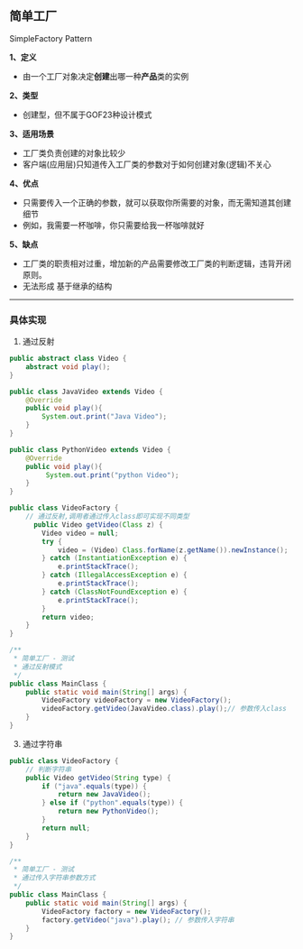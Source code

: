 ## 简单工厂

SimpleFactory Pattern

**1、定义**
- 由一个工厂对象决定**创建**出哪一种**产品**类的实例

**2、类型**
- 创建型，但不属于GOF23种设计模式

**3、适用场景**
- 工厂类负责创建的对象比较少
- 客户端(应用层)只知道传入工厂类的参数对于如何创建对象(逻辑)不关心

**4、优点**
- 只需要传入一个正确的参数，就可以获取你所需要的对象，而无需知道其创建细节
- 例如，我需要一杯咖啡，你只需要给我一杯咖啡就好

**5、缺点**
- 工厂类的职责相对过重，增加新的产品需要修改工厂类的判断逻辑，违背开闭原则。
- 无法形成 基于继承的结构

---

### 具体实现

1. 通过反射

```Java
public abstract class Video {
    abstract void play();
}
```

```Java
public class JavaVideo extends Video {
    @Override
    public void play(){
        System.out.print("Java Video");
    }
}
```

```Java
public class PythonVideo extends Video {
    @Override
    public void play(){
         System.out.print("python Video");
    }
}
```

```Java
public class VideoFactory {
    // 通过反射,调用者通过传入class即可实现不同类型
      public Video getVideo(Class z) {
        Video video = null;
        try {
            video = (Video) Class.forName(z.getName()).newInstance();
        } catch (InstantiationException e) {
            e.printStackTrace();
        } catch (IllegalAccessException e) {
            e.printStackTrace();
        } catch (ClassNotFoundException e) {
            e.printStackTrace();
        }
        return video;
    }
}
```

```Java
/**
 * 简单工厂 - 测试
 * 通过反射模式
 */
public class MainClass {
    public static void main(String[] args) {
        VideoFactory videoFactory = new VideoFactory();
        videoFactory.getVideo(JavaVideo.class).play();// 参数传入class
    }
}
```

3. 通过字符串

```Java
public class VideoFactory {
    // 判断字符串
    public Video getVideo(String type) {
        if ("java".equals(type)) {
            return new JavaVideo();
        } else if ("python".equals(type)) {
            return new PythonVideo();
        }
        return null;
    }
}
```

```Java
/**
 * 简单工厂 - 测试
 * 通过传入字符串参数方式
 */
public class MainClass {
    public static void main(String[] args) {
        VideoFactory factory = new VideoFactory();
        factory.getVideo("java").play(); // 参数传入字符串
    }
}
```

